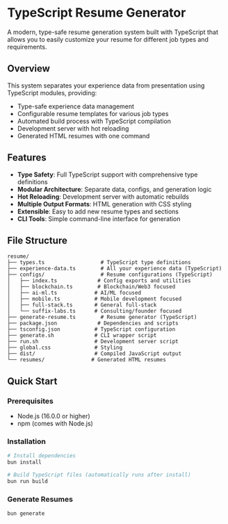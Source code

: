 # TypeScript Resume Generator

A modern, type-safe resume generation system built with TypeScript that allows you to easily customize your resume for different job types and requirements.

## Overview

This system separates your experience data from presentation using TypeScript modules, providing:
- Type-safe experience data management
- Configurable resume templates for various job types
- Automated build process with TypeScript compilation
- Development server with hot reloading
- Generated HTML resumes with one command

## Features

- **Type Safety**: Full TypeScript support with comprehensive type definitions
- **Modular Architecture**: Separate data, configs, and generation logic
- **Hot Reloading**: Development server with automatic rebuilds
- **Multiple Output Formats**: HTML generation with CSS styling
- **Extensible**: Easy to add new resume types and sections
- **CLI Tools**: Simple command-line interface for generation

## File Structure

```
resume/
├── types.ts                  # TypeScript type definitions
├── experience-data.ts        # All your experience data (TypeScript)
├── configs/                  # Resume configurations (TypeScript)
│   ├── index.ts             # Config exports and utilities
│   ├── blockchain.ts        # Blockchain/Web3 focused
│   ├── ai-ml.ts            # AI/ML focused
│   ├── mobile.ts           # Mobile development focused
│   ├── full-stack.ts       # General full-stack
│   └── suffix-labs.ts      # Consulting/founder focused
├── generate-resume.ts        # Resume generator (TypeScript)
├── package.json             # Dependencies and scripts
├── tsconfig.json           # TypeScript configuration
├── generate.sh             # CLI wrapper script
├── run.sh                  # Development server script
├── global.css              # Styling
├── dist/                   # Compiled JavaScript output
└── resumes/               # Generated HTML resumes
```

## Quick Start

### Prerequisites

- Node.js (16.0.0 or higher)
- npm (comes with Node.js)

### Installation

```bash
# Install dependencies
bun install

# Build TypeScript files (automatically runs after install)
bun run build
```

### Generate Resumes

```bash
bun generate
```
